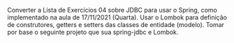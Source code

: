 Converter a Lista de Exercícios 04 sobre JDBC para usar o Spring, 
como implementado na aula de 17/11/2021 (Quarta). 
Usar o Lombok para definição de construtores, getters e setters 
das classes de entidade (modelo). Tomar por base o seguinte projeto 
que sua spring-jdbc e Lombok.